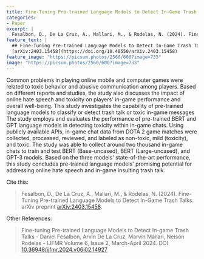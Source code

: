 ```yaml
---
title: Fine-Tuning Pre-trained Language Models to Detect In-Game Trash Talks
categories:
- Paper
excerpt: |
  Fesalbon, D., De La Cruz, A., Mallari, M., & Rodelas, N. (2024). Fine-Tuning Pre-trained Language Models to Detect In-Game Trash Talks. arXiv preprint arXiv:2403.15458.
feature_text: |
  ## Fine-Tuning Pre-trained Language Models to Detect In-Game Trash Talks
  [arXiv:2403.15458](https://doi.org/10.48550/arXiv.2403.15458)
feature_image: "https://picsum.photos/2560/600?image=733"
image: "https://picsum.photos/2560/600?image=733"
---
```


Common problems in playing online mobile and computer games were related to toxic behavior and abusive communication among players. Based on different reports and studies, the study also discusses the impact of online hate speech and toxicity on players' in-game performance and overall well-being. This study investigates the capability of pre-trained language models to classify or detect trash talk or toxic in-game messages The study employs and evaluates the performance of pre-trained BERT and GPT language models in detecting toxicity within in-game chats. Using publicly available APIs, in-game chat data from DOTA 2 game matches were collected, processed, reviewed, and labeled as non-toxic, mild (toxicity), and toxic. The study was able to collect around two thousand in-game chats to train and test BERT (Base-uncased), BERT (Large-uncased), and GPT-3 models. Based on the three models' state-of-the-art performance, this study concludes pre-trained language models' promising potential for addressing online hate speech and in-game insulting trash talk.


Cite this:
 > Fesalbon, D., De La Cruz, A., Mallari, M., & Rodelas, N. (2024). Fine-Tuning Pre-trained Language Models to Detect In-Game Trash Talks. arXiv preprint [arXiv:2403.15458](https://doi.org/10.48550/arXiv.2403.15458).

Other References:
 > Fine-tuning Pre-trained Language Models to Detect In-game Trash Talks - Daniel Fesalbon, Arvin De La Cruz, Marvin Mallari, Nelson Rodelas - IJFMR Volume 6, Issue 2, March-April 2024. DOI [10.36948/ijfmr.2024.v06i02.14927](https://doi.org/10.36948/ijfmr.2024.v06i02.14927)
